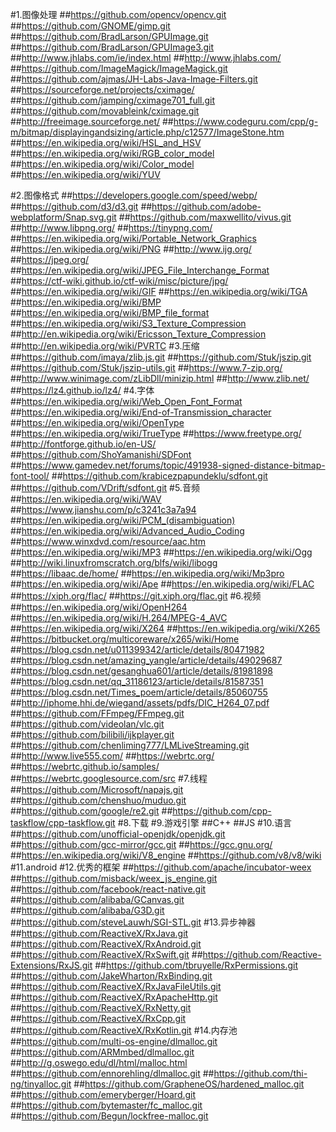 #1.图像处理
	##https://github.com/opencv/opencv.git
	##https://github.com/GNOME/gimp.git
	##https://github.com/BradLarson/GPUImage.git
	##https://github.com/BradLarson/GPUImage3.git
	##http://www.jhlabs.com/ie/index.html
	##http://www.jhlabs.com/
	##https://github.com/ImageMagick/ImageMagick.git
	##https://github.com/ajmas/JH-Labs-Java-Image-Filters.git
	##https://sourceforge.net/projects/cximage/
	##https://github.com/jamping/cximage701_full.git
	##https://github.com/movableink/cximage.git
	##http://freeimage.sourceforge.net/
	##https://www.codeguru.com/cpp/g-m/bitmap/displayingandsizing/article.php/c12577/ImageStone.htm
	##https://en.wikipedia.org/wiki/HSL_and_HSV
	##https://en.wikipedia.org/wiki/RGB_color_model
	##https://en.wikipedia.org/wiki/Color_model
	##https://en.wikipedia.org/wiki/YUV

#2.图像格式
	##https://developers.google.com/speed/webp/
	##https://github.com/d3/d3.git
	##https://github.com/adobe-webplatform/Snap.svg.git
	##https://github.com/maxwellito/vivus.git
	##http://www.libpng.org/
	##https://tinypng.com/
	##https://en.wikipedia.org/wiki/Portable_Network_Graphics
	##https://en.wikipedia.org/wiki/PNG
	##http://www.ijg.org/
	##https://jpeg.org/
	##https://en.wikipedia.org/wiki/JPEG_File_Interchange_Format
	##https://ctf-wiki.github.io/ctf-wiki/misc/picture/jpg/
	##https://en.wikipedia.org/wiki/GIF
	##https://en.wikipedia.org/wiki/TGA
	##https://en.wikipedia.org/wiki/BMP
	##https://en.wikipedia.org/wiki/BMP_file_format
	##https://en.wikipedia.org/wiki/S3_Texture_Compression
	##http://en.wikipedia.org/wiki/Ericsson_Texture_Compression
	##http://en.wikipedia.org/wiki/PVRTC
#3.压缩
	##https://github.com/imaya/zlib.js.git
	##https://github.com/Stuk/jszip.git
	##https://github.com/Stuk/jszip-utils.git
	##https://www.7-zip.org/
	##http://www.winimage.com/zLibDll/minizip.html
	##http://www.zlib.net/
	##https://lz4.github.io/lz4/
#4.字体
	##https://en.wikipedia.org/wiki/Web_Open_Font_Format
	##https://en.wikipedia.org/wiki/End-of-Transmission_character
	##https://en.wikipedia.org/wiki/OpenType
	##https://en.wikipedia.org/wiki/TrueType
	##https://www.freetype.org/
	##http://fontforge.github.io/en-US/
	##https://github.com/ShoYamanishi/SDFont
	##https://www.gamedev.net/forums/topic/491938-signed-distance-bitmap-font-tool/
	##https://github.com/krabicezpapundeklu/sdfont.git
	##https://github.com/VDrift/sdfont.git
#5.音频
	##https://en.wikipedia.org/wiki/WAV
	##https://www.jianshu.com/p/c3241c3a7a94
	##https://en.wikipedia.org/wiki/PCM_(disambiguation)
	##https://en.wikipedia.org/wiki/Advanced_Audio_Coding
	##https://www.winxdvd.com/resource/aac.htm
	##https://en.wikipedia.org/wiki/MP3
	##https://en.wikipedia.org/wiki/Ogg
	##http://wiki.linuxfromscratch.org/blfs/wiki/libogg
	##https://libaac.de/home/
	##https://en.wikipedia.org/wiki/Mp3pro
	##https://en.wikipedia.org/wiki/Ape
	##https://en.wikipedia.org/wiki/FLAC
	##https://xiph.org/flac/
	##https://git.xiph.org/flac.git
#6.视频
	##https://en.wikipedia.org/wiki/OpenH264
	##https://en.wikipedia.org/wiki/H.264/MPEG-4_AVC
	##https://en.wikipedia.org/wiki/X264
	##https://en.wikipedia.org/wiki/X265
	##https://bitbucket.org/multicoreware/x265/wiki/Home
	##https://blog.csdn.net/u011399342/article/details/80471982
	##https://blog.csdn.net/amazing_yangle/article/details/49029687
	##https://blog.csdn.net/gesanghua601/article/details/81981898
	##https://blog.csdn.net/qq_31186123/article/details/81587351
	##https://blog.csdn.net/Times_poem/article/details/85060755
	##http://iphome.hhi.de/wiegand/assets/pdfs/DIC_H264_07.pdf
	##https://github.com/FFmpeg/FFmpeg.git
	##https://github.com/videolan/vlc.git
	##https://github.com/bilibili/ijkplayer.git
	##https://github.com/chenliming777/LMLiveStreaming.git
	##http://www.live555.com/
	##https://webrtc.org/
	##https://webrtc.github.io/samples/
	##https://webrtc.googlesource.com/src
#7.线程
	##https://github.com/Microsoft/napajs.git
	##https://github.com/chenshuo/muduo.git
	##https://github.com/google/re2.git
	##https://github.com/cpp-taskflow/cpp-taskflow.git
#8.下载
#9.游戏引擎
	##C++
	##JS
#10.语言
	##https://github.com/unofficial-openjdk/openjdk.git
	##https://github.com/gcc-mirror/gcc.git
	##https://gcc.gnu.org/
	##https://en.wikipedia.org/wiki/V8_engine
	##https://github.com/v8/v8/wiki
#11.android
#12.优秀的框架
	##https://github.com/apache/incubator-weex
	##https://github.com/misback/weex_js_engine.git
	##https://github.com/facebook/react-native.git
	##https://github.com/alibaba/GCanvas.git
	##https://github.com/alibaba/G3D.git
	##https://github.com/steveLauwh/SGI-STL.git
#13.异步神器
	##https://github.com/ReactiveX/RxJava.git
	##https://github.com/ReactiveX/RxAndroid.git
	##https://github.com/ReactiveX/RxSwift.git
	##https://github.com/Reactive-Extensions/RxJS.git
	##https://github.com/tbruyelle/RxPermissions.git
	##https://github.com/JakeWharton/RxBinding.git
	##https://github.com/ReactiveX/RxJavaFileUtils.git
	##https://github.com/ReactiveX/RxApacheHttp.git
	##https://github.com/ReactiveX/RxNetty.git
	##https://github.com/ReactiveX/RxCpp.git
	##https://github.com/ReactiveX/RxKotlin.git
#14.内存池
	##https://github.com/multi-os-engine/dlmalloc.git
	##https://github.com/ARMmbed/dlmalloc.git
	##http://g.oswego.edu/dl/html/malloc.html
	##https://github.com/ennorehling/dlmalloc.git
	##https://github.com/thi-ng/tinyalloc.git
	##https://github.com/GrapheneOS/hardened_malloc.git
	##https://github.com/emeryberger/Hoard.git
	##https://github.com/bytemaster/fc_malloc.git
	##https://github.com/Begun/lockfree-malloc.git
